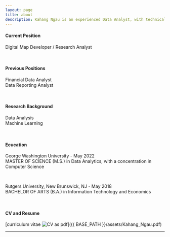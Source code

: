 ```yaml
---
layout: page
title: about
description: Kahang Ngau is an experienced Data Analyst, with technical-related work experience in both FinTech and Healthcare Industry. Seeking to utilize my 3+ years’ experience of data analysis skills on using Python, SQL, Tableau, and R. 
---
```


#### <a name="CurrentPosition"></a>Current Position
<p>Digital Map Developer / Research Analyst</p><br>


#### <a name="PreviousPosition"></a>Previous Positions
<p>Financial Data Analyst<br>
Data Reporting Analyst</p><br>


#### <a name="ResearchBackground"></a>Research Background
<p>Data Analysis<br>
Machine Learning</p><br>



#### <a name="Education"></a>Ecucation
<p>George Washington University - May 2022<br>
MASTER OF SCIENCE (M.S.) in Data Analytics, with a concentration in Computer Science</p><br>

<p>Rutgers University, New Brunswick, NJ - May 2018<br>
BACHELOR OF ARTS (B.A.) in Information Technology and Economics</p><br>




#### <a name="CVandResume"></a>CV and Resume
[curriculum vitae ![CV as pdf](icons16/pdf-icon.png)]({{ BASE_PATH }}/assets/Kahang_Ngau.pdf)

---



